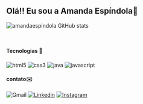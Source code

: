 ## Olá!! Eu sou a Amanda Espíndola👋


![amandaespindola GitHub stats](https://github-readme-stats.vercel.app/api?username=amandaespindola&show_icons=true&theme=radical)

<div style="display: inline_block"><br/>
    <h4>Tecnologias 👾</h4>
    <img align="center" alt="html5" src="https://img.shields.io/badge/HTML5-E34F26?style=for-the-badge&logo=html5&logoColor=white">
    <img align="center" alt="css3" src="https://img.shields.io/badge/CSS3-1572B6?style=for-the-badge&logo=css3&logoColor=white">
    <img align="center" alt="java" src="https://img.shields.io/badge/Java-ED8B00?style=for-the-badge&logo=openjdk&logoColor=white">
     <img align="center" alt="javascript" src="https://img.shields.io/badge/JavaScript-F7DF1E?style=for-the-badge&logo=javascript&logoColor=black">
</div>

   <div> <h4>contato✉️</h4> </div>
<div style="display: flex;";> 
 <a" href="mailto:amandaespindola2004@gmail.com" target="_blank"><img src="https://img.shields.io/badge/-Gmail-%23333?style=for-the-badge&logo=gmail&logoColor=white" target="_blank" alt="Gmail"></a>
 <a  href=https://www.linkedin.com/in/amanda-esp%C3%ADndola/ target="_blank"><img src="https://img.shields.io/badge/LinkedIn-0077B5?style=for-the-badge&logo=linkedin&logoColor=white" target="_blank" alt="Linkedin"></a>
<a href=https://www.instagram.com/_espindolamanda/ target="_blank"><img src="https://img.shields.io/badge/Instagram-E4405F?style=for-the-badge&logo=instagram&logoColor=white" target="_blank" alt="Instagram"></a>

 </div>
<br><br>
